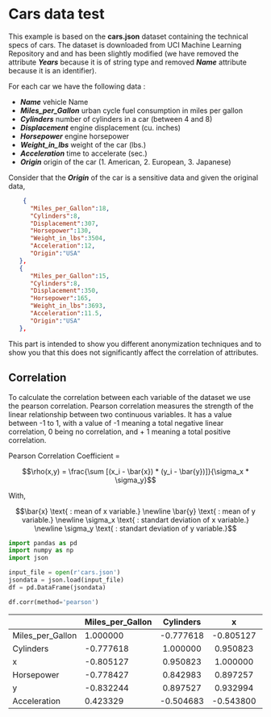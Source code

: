 # Cars data test

This example is based on the **cars.json** dataset containing the technical specs of cars.
The dataset is downloaded from UCI Machine Learning Repository and and has been slightly modified (we have removed the attribute ***Years*** because it is of string type and removed ***Name*** attribute because it is an identifier).

For each car we have the following data :

- ***Name*** vehicle Name
- ***Miles_per_Gallon*** urban cycle fuel consumption in miles per gallon
- ***Cylinders*** number of cylinders in a car (between 4 and 8)
- ***Displacement*** engine displacement (cu. inches)
- ***Horsepower*** engine horsepower
- ***Weight_in_lbs*** weight of the car (lbs.)
- ***Acceleration*** time to accelerate (sec.)
- ***Origin*** origin of the car (1. American, 2. European, 3. Japanese)

Consider that the ***Origin*** of the car is a sensitive data and given the original data,

```json
    {
      "Miles_per_Gallon":18,
      "Cylinders":8,
      "Displacement":307,
      "Horsepower":130,
      "Weight_in_lbs":3504,
      "Acceleration":12,
      "Origin":"USA"
   },
   {
      "Miles_per_Gallon":15,
      "Cylinders":8,
      "Displacement":350,
      "Horsepower":165,
      "Weight_in_lbs":3693,
      "Acceleration":11.5,
      "Origin":"USA"
   },
```

This part is intended to show you different anonymization techniques and to show you that this does not significantly affect the correlation of attributes.

## Correlation

To calculate the correlation between each variable of the dataset we use the pearson correlation.
Pearson correlation measures the strength of the linear relationship between two continuous variables. It has a value between -1 to 1, with a value of -1 meaning a total negative linear correlation, 0 being no correlation, and + 1 meaning a total positive correlation.

Pearson Correlation Coefficient =

```math
\rho(x,y) = \frac{\sum [(x_i - \bar{x}) * (y_i - \bar{y})]}{\sigma_x * \sigma_y}
```

With,

```math
\bar{x} \text{ : mean of x variable.} \newline
\bar{y} \text{ : mean of y variable.} \newline
\sigma_x \text{ : standart deviation of x variable.} \newline
\sigma_y \text{ : standart deviation of y variable.}
```

```python
import pandas as pd
import numpy as np
import json

input_file = open(r'cars.json')
jsondata = json.load(input_file)
df = pd.DataFrame(jsondata)

df.corr(method='pearson')
```

|                  | Miles_per_Gallon | Cylinders |     x     | Horsepower |     y     | Acceleration |
|------------------|------------------|:---------:|:---------:|:----------:|:---------:|:------------:|
| Miles_per_Gallon |     1.000000     | -0.777618 | -0.805127 |  -0.778427 | -0.832244 |   0.423329   |
| Cylinders        |     -0.777618    |  1.000000 |  0.950823 |  0.842983  |  0.897527 |   -0.504683  |
| x                |     -0.805127    |  0.950823 |  1.000000 |  0.897257  |  0.932994 |   -0.543800  |
| Horsepower       |     -0.778427    |  0.842983 |  0.897257 |  1.000000  |  0.864538 |   -0.689196  |
| y                |     -0.832244    |  0.897527 |  0.932994 |  0.864538  |  1.000000 |   -0.416839  |
| Acceleration     |     0.423329     | -0.504683 | -0.543800 |  -0.689196 | -0.416839 |   1.000000   |
